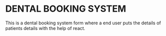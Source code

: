 # DENTAL BOOKING SYSTEM 
This is a dental booking system form where a end user puts the details of patients details with the help of react. 
